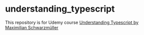 # understanding_typescript
This repository is for Udemy course [Understanding Typescript by Maximilian Schwarzmüller](https://www.udemy.com/course/understanding-typescript/)
